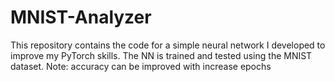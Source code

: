 # MNIST-Analyzer

This repository contains the code for a simple neural network I developed to improve my PyTorch skills. The NN is trained and tested using the MNIST dataset. Note: accuracy can be improved with increase epochs
